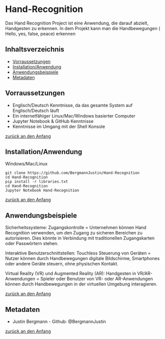 # Hand-Recognition

Das Hand Recognition Project ist eine Anwendung, die darauf abzielt, Handgesten zu erkennen. 
In dem Projekt kann man die Handbewegungen ( Hello, yes, false, peace) erkennen




## Inhaltsverzeichnis

- [Vorraussetzungen](#Vorraussetzungen)
- [Installation/Anwendung](#Installation/Anwendung)
- [Anwendungsbeispiele](#Anwendungsbeispiele)
- [Metadaten](#Metadaten)


## Vorraussetzungen

- Englisch/Deutsch Kenntnisse, da das gesamte System auf Englisch/Deutsch läuft
- Ein internetfähiger Linux/Mac/Windows basierter Computer
- Jupyter Notebook & GitHub Kenntnisse 
- Kenntnisse im Umgang mit der Shell Konsole

[zurück an den Anfang](#Write-o-mat)


## Installation/Anwendung

Windows/Mac/Linux

```shell
git clone https://github.com/BergmannJustin/Hand-Recognition
cd Hand-Recognition
pip install -r libraries.txt
cd Hand-Recognition
Jupyter Notebook Hand-Recognition
```

[zurück an den Anfang](#Write-o-mat)


## Anwendungsbeispiele

Sicherheitssysteme:
Zugangskontrolle = Unternehmen können Hand Recognition verwenden, um den Zugang zu sicheren Bereichen zu autorisieren. Dies könnte in Verbindung mit traditionellen Zugangskarten oder Passwörtern stehen.

Interaktive Benutzerschnittstellen:
Touchless Steuerung von Geräten = Nutzer können durch Handbewegungen digitale Bildschirme, Smartphones oder andere Geräte steuern, ohne physischen Kontakt.

Virtual Reality (VR) und Augmented Reality (AR):
Handgesten in VR/AR-Anwendungen = Spieler oder Benutzer von VR- oder AR-Anwendungen können durch Handbewegungen in der virtuellen Umgebung interagieren.


[zurück an den Anfang](#Write-o-mat)


## Metadaten

- Justin Bergmann - Github: @BergmannJustin

[zurück an den Anfang](#Write-o-mat)




